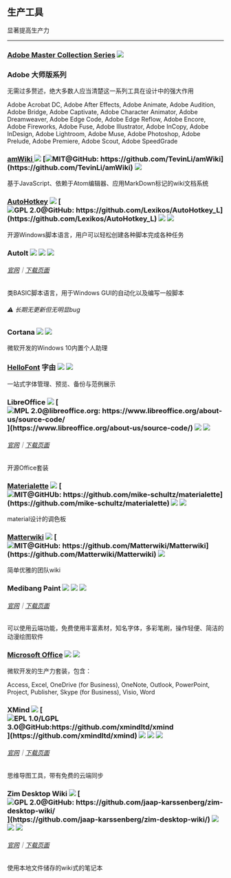 ## 生产工具

显著提高生产力

---

### [Adobe Master Collection Series](https://www.adobe.com/creativecloud.html) ![](/assets/earth-globe.png)

### Adobe 大师版系列

无需过多赘述，绝大多数人应当清楚这一系列工具在设计中的强大作用

Adobe Acrobat DC, Adobe After Effects, Adobe Animate, Adobe Audition, Adobe Bridge, Adobe Captivate, Adobe Character Animator, Adobe Dreamweaver, Adobe Edge Code, Adobe Edge Reflow, Adobe Encore, Adobe Fireworks, Adobe Fuse, Adobe Illustrator, Adobe InCopy, Adobe InDesign, Adobe Lightroom, Adobe Muse, Adobe Photoshop, Adobe Prelude, Adobe Premiere, Adobe Scout, Adobe SpeedGrade

### [amWiki ](https://github.com/TevinLi/amWiki)![](/assets/图片2.png) [![](/assets/open-source-icon.png "MIT@GitHub: https://github.com/TevinLi/amWiki")](https://github.com/TevinLi/amWiki) ![](/assets/united-states.png)

基于JavaScript、依赖于Atom编辑器、应用MarkDown标记的wiki文档系统

### [AutoHotkey](https://www.autohotkey.com/) ![](/assets/图片2.png) [![](/assets/open-source-icon.png "GPL 2.0@GitHub: https://github.com/Lexikos/AutoHotkey_L")](https://github.com/Lexikos/AutoHotkey_L) ![](/assets/earth-globe.png) ![](/assets/usb.png)

开源Windows脚本语言，用户可以轻松创建各种脚本完成各种任务

### AutoIt ![](/assets/图片2.png) ![](/assets/united-states.png) ![](/assets/usb.png)

###### [官网](https://www.autoitscript.com/site/autoit/)｜[下载页面](https://www.autoitscript.com/site/autoit/downloads/)

类BASIC脚本语言，用于Windows GUI的自动化以及编写一般脚本

###### ⚠ 长期无更新但无明显bug

### Cortana ![](/assets/earth-globe.png) ![](/assets/multi_platform.png)

微软开发的Windows 10内置个人助理

### [HelloFont](http://www.hellofont.cn/index.php) 字由 ![](/assets/图片2.png) ![](/assets/china.png)

一站式字体管理、预览、备份与范例展示

### LibreOffice ![](/assets/图片2.png) [![](/assets/open-source-icon.png "MPL 2.0@libreoffice.org: https://www.libreoffice.org/about-us/source-code/")](https://www.libreoffice.org/about-us/source-code/) ![](/assets/earth-globe.png) ![](/assets/multi_platform.png)

###### [官网](https://www.libreoffice.org/)｜[下载页面](https://www.libreoffice.org/download/download/)

开源Office套装

### [Materialette](http://mikeschultz.xyz/materialette/) ![](/assets/图片2.png) [![](/assets/open-source-icon.png "MIT@GitHUb: https://github.com/mike-schultz/materialette")](https://github.com/mike-schultz/materialette) ![](/assets/earth-globe.png) ![](/assets/usb.png)

material设计的调色板

### [Matterwiki](http://matterwiki.com/) ![](/assets/图片2.png) [![](/assets/open-source-icon.png "MIT@GitHub: https://github.com/Matterwiki/Matterwiki")](https://github.com/Matterwiki/Matterwiki) ![](/assets/earth-globe.png)

简单优雅的团队wiki

### Medibang Paint ![](/assets/图片2.png) ![](/assets/earth-globe.png) ![](/assets/multi_platform.png)

###### [官网](https://medibangpaint.com/zh_CN/)｜[下载页面](https://medibangpaint.com/zh_CN/app-download/)

可以使用云端功能，免费使用丰富素材，知名字体，多彩笔刷，操作轻便、简洁的动漫绘图软件

### [Microsoft Office](http://www.office.com) ![](/assets/earth-globe.png) ![](/assets/multi_platform.png)

微软开发的生产力套装，包含：

Access, Excel, OneDrive \(for Business\), OneNote, Outlook, PowerPoint, Project, Publisher, Skype \(for Business\), Visio, Word

### XMind ![](/assets/图片2.png) [![](/assets/open-source-icon.png "EPL 1.0/LGPL 3.0@GitHub:https://github.com/xmindltd/xmind")](https://github.com/xmindltd/xmind) ![](/assets/earth-globe.png) ![](/assets/usb.png) ![](/assets/multi_platform.png)

###### [官网](http://www.xmind.net/)｜[下载页面](http://www.xmind.net/download/win/)

思维导图工具，带有免费的云端同步

### Zim Desktop Wiki ![](/assets/图片2.png) [![](/assets/open-source-icon.png "GPL 2.0@GitHub: https://github.com/jaap-karssenberg/zim-desktop-wiki/")](https://github.com/jaap-karssenberg/zim-desktop-wiki/) ![](/assets/earth-globe.png) ![](/assets/usb.png) ![](/assets/multi_platform.png)

###### [官网](http://zim-wiki.org/index.html)｜[下载页面](http://zim-wiki.org/downloads.html)

使用本地文件储存的wiki式的笔记本

